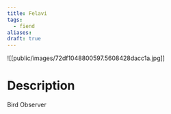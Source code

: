 ```yaml
---
title: Felavi
tags:
  - fiend
aliases: 
draft: true
---
```

![[public/images/72df1048800597.5608428dacc1a.jpg]]
# Description
Bird Observer